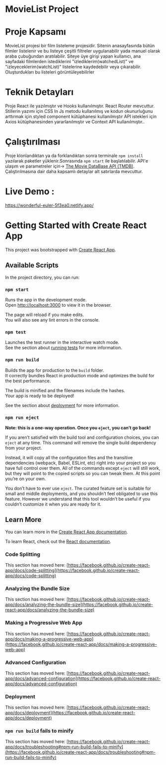 # MovieList Project

# Proje Kapsamı

MovieList projesi bir film listeleme projesidir. Sitenin anasayfasında bütün filmler listelenir ve bu listeye çeşitli filtreler uygulanabilir yada manuel olarak araba çubuğundan aratılabilir. Siteye üye girişi yapan kullanıcı, ana sayfadaki filmlerden istediklerini "izlediklerim(watchedList)" ve "izleyeceklerim(watchList)" listelerine kaydedebilir veya çıkarabilir. Oluşturdukları bu listeleri görüntüleyebilirler

# Teknik Detayları

Proje React ile yazılmıştır ve Hooks kullanılmıştır. React Router mevcuttur.
Stillerin yazımı için CSS In Js metodu kullanılmış ve kodun okunurluğunu arttırmak için styled component kütüphanesi kullanılmıştır API istekleri için Axios kütüphanesinden yararlanılmıştır ve Context API kullanılmıştır..

# Çalıştırılması

Proje klonlandıktan ya da forklandıktan sonra  terminale ```npm install``` yazılarak paketler yüklenir.Sonrasında ```npm start``` ile başlatılabilir. API'e ulaşım ve parametreler için-> [The Movie DataBase API (TMDB)](https://developers.themoviedb.org/3/getting-started/introduction). Çalıştırılmasına dair daha kapsamlı detaylar alt satırlarda mevcuttur.

# Live Demo : <br>

https://wonderful-euler-5f3ea0.netlify.app/


# Getting Started with Create React App

This project was bootstrapped with [Create React App](https://github.com/facebook/create-react-app).

## Available Scripts

In the project directory, you can run:

### `npm start`

Runs the app in the development mode.\
Open [http://localhost:3000](http://localhost:3000) to view it in the browser.

The page will reload if you make edits.\
You will also see any lint errors in the console.

### `npm test`

Launches the test runner in the interactive watch mode.\
See the section about [running tests](https://facebook.github.io/create-react-app/docs/running-tests) for more information.

### `npm run build`

Builds the app for production to the `build` folder.\
It correctly bundles React in production mode and optimizes the build for the best performance.

The build is minified and the filenames include the hashes.\
Your app is ready to be deployed!

See the section about [deployment](https://facebook.github.io/create-react-app/docs/deployment) for more information.

### `npm run eject`

**Note: this is a one-way operation. Once you `eject`, you can’t go back!**

If you aren’t satisfied with the build tool and configuration choices, you can `eject` at any time. This command will remove the single build dependency from your project.

Instead, it will copy all the configuration files and the transitive dependencies (webpack, Babel, ESLint, etc) right into your project so you have full control over them. All of the commands except `eject` will still work, but they will point to the copied scripts so you can tweak them. At this point you’re on your own.

You don’t have to ever use `eject`. The curated feature set is suitable for small and middle deployments, and you shouldn’t feel obligated to use this feature. However we understand that this tool wouldn’t be useful if you couldn’t customize it when you are ready for it.

## Learn More

You can learn more in the [Create React App documentation](https://facebook.github.io/create-react-app/docs/getting-started).

To learn React, check out the [React documentation](https://reactjs.org/).

### Code Splitting

This section has moved here: [https://facebook.github.io/create-react-app/docs/code-splitting](https://facebook.github.io/create-react-app/docs/code-splitting)

### Analyzing the Bundle Size

This section has moved here: [https://facebook.github.io/create-react-app/docs/analyzing-the-bundle-size](https://facebook.github.io/create-react-app/docs/analyzing-the-bundle-size)

### Making a Progressive Web App

This section has moved here: [https://facebook.github.io/create-react-app/docs/making-a-progressive-web-app](https://facebook.github.io/create-react-app/docs/making-a-progressive-web-app)

### Advanced Configuration

This section has moved here: [https://facebook.github.io/create-react-app/docs/advanced-configuration](https://facebook.github.io/create-react-app/docs/advanced-configuration)

### Deployment

This section has moved here: [https://facebook.github.io/create-react-app/docs/deployment](https://facebook.github.io/create-react-app/docs/deployment)

### `npm run build` fails to minify

This section has moved here: [https://facebook.github.io/create-react-app/docs/troubleshooting#npm-run-build-fails-to-minify](https://facebook.github.io/create-react-app/docs/troubleshooting#npm-run-build-fails-to-minify)
